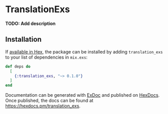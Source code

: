 # TranslationExs

**TODO: Add description**

## Installation

If [available in Hex](https://hex.pm/docs/publish), the package can be installed
by adding `translation_exs` to your list of dependencies in `mix.exs`:

```elixir
def deps do
  [
    {:translation_exs, "~> 0.1.0"}
  ]
end
```

Documentation can be generated with [ExDoc](https://github.com/elixir-lang/ex_doc)
and published on [HexDocs](https://hexdocs.pm). Once published, the docs can
be found at <https://hexdocs.pm/translation_exs>.

